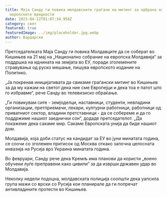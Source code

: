```yaml
---
title: Маја Санду ги повика молдавските граѓани на митинг за одбрана на
  европските вредности
date: 2023-04-12T01:07:34.958Z
category: свет
featured: true
featuredImage: ../img/placeholder.jpg.webp
author: Вардарски
---
```


Претседателката Маја Санду ги повика Молдавците да се соберат во Кишињев на 21 мај на „Национално собрание на европска Молдавија“ за поддршка на иднината на земјата во ЕУ, поради зголемените стравувања од руско мешање, пишува европското издание на Политико.

„Ја покренав иницијативата да свикаме граѓански митинг во Кишињев за да му кажам на светот дека ние сме Европејци и дека тоа е патот што го избравме“, рече Санду во телевизиско обраќање.

„Ги повикувам сите - земјоделци, наставници, студенти, невладини организации, претприемачи, лекари, културни работници, работници од приватниот сектор, владини претставници - да се собереме и да го поддржиме нашиот заеднички сон“, додаде претседателот. „Да покажеме дека сакаме мир. Сакаме Европската унија да биде нашиот дом.

Молдавија, која доби статус на кандидат за ЕУ ​​во јуни минатата година, се соочи со зголемен притисок од Москва откако започна целосната инвазија на Русија врз Украина минатата година.

Во февруари, Санду рече дека Кремљ има планови да користи „воено обучени луѓе преправени како цивили“ за да изврши државен удар во Молдавија.

Неколку недели подоцна, молдавската полиција соопшти дека уапсила група мажи со врски со Русија кои планирале да ги попречат антивладините протести во Кишињев.
